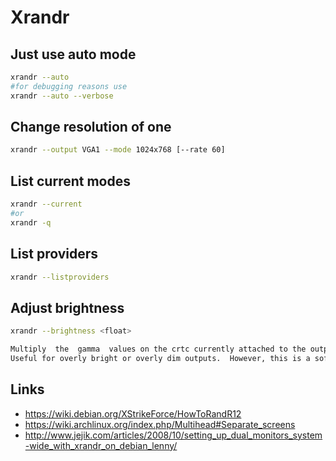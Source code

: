 # Xrandr

## Just use auto mode

```bash
xrandr --auto
#for debugging reasons use
xrandr --auto --verbose
```

## Change resolution of one

```bash
xrandr --output VGA1 --mode 1024x768 [--rate 60]
```

## List current modes

```bash
xrandr --current
#or
xrandr -q
```

## List providers

```bash
xrandr --listproviders
```

## Adjust brightness

```bash
xrandr --brightness <float>
```

```bash
Multiply  the  gamma  values on the crtc currently attached to the output to specified floating value.
Useful for overly bright or overly dim outputs.  However, this is a software only modification, if your hardware has support to actually change the brightness, you will probably prefer to use xbacklight.
```

## Links

* https://wiki.debian.org/XStrikeForce/HowToRandR12
* https://wiki.archlinux.org/index.php/Multihead#Separate_screens
* http://www.jejik.com/articles/2008/10/setting_up_dual_monitors_system-wide_with_xrandr_on_debian_lenny/

